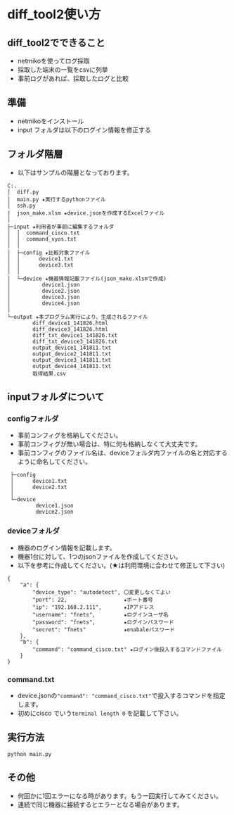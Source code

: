 # diff_tool2使い方

## diff_tool2でできること
* netmikoを使ってログ採取  
* 採取した端末の一覧をcsvに列挙  
* 事前ログがあれば、採取したログと比較  

## 準備
* netmikoをインストール
* input フォルダは以下のログイン情報を修正する

## フォルダ階層
* 以下はサンプルの階層となっております。
```
C:.
│  diff.py
│  main.py ★実行するpythonファイル
│  ssh.py
|  json_make.xlsm ★device.jsonを作成するExcelファイル
│
├─input ★利用者が事前に編集するフォルダ
│  │  command_cisco.txt
│  │  command_vyos.txt
│  │
│  ├─config ★比較対象ファイル
│  │      device1.txt
│  │      device3.txt
│  │
│  └─device ★機器情報記載ファイル(json_make.xlsmで作成)
│          device1.json
│          device2.json
│          device3.json
│          device4.json
│
└─output ★本プログラム実行により、生成されるファイル
        diff_device1_141826.html
        diff_device3_141826.html
        diff_txt_device1_141826.txt
        diff_txt_device3_141826.txt
        output_device1_141811.txt
        output_device2_141811.txt
        output_device3_141811.txt
        output_device4_141811.txt
        取得結果.csv
```
## inputフォルダについて
### configフォルダ
* 事前コンフィグを格納してください。
* 事前コンフィグが無い場合は、特に何も格納しなくて大丈夫です。
* 事前コンフィグのファイル名は、deviceフォルダ内ファイルの名と対応するように命名してください。
```
 ├─config
 │      device1.txt
 │      device2.txt
 │
 └─device
         device1.json
         device2.json
```
### deviceフォルダ
* 機器のログイン情報を記載します。
* 機器1台に対して、1つのjsonファイルを作成してください。
* 以下を参考に作成してください。(★は利用環境に合わせて修正して下さい)
```
{
	"a": {
		"device_type": "autodetect", 〇変更しなくてよい
		"port": 22,                  ★ポート番号
		"ip": "192.168.2.111",       ★IPアドレス
		"username": "fnets",         ★ログインユーザ名
		"password": "fnets",         ★ログインパスワード
		"secret": "fnets"            ★enabaleパスワード
	},
	"b": {
		"command": "command_cisco.txt" ★ログイン後投入するコマンドファイル
	}
}
```
### command.txt
* device.jsonの```"command": "command_cisco.txt"```で投入するコマンドを指定します。
* 初めにcisco でいう```terminal length 0``` を記載して下さい。

## 実行方法
```
python main.py
```
## その他
* 何回かに1回エラーになる時があります。もう一回実行してみてください。
* 連続で同じ機器に接続するとエラーとなる場合があります。
